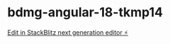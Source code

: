 # bdmg-angular-18-tkmp14

[Edit in StackBlitz next generation editor ⚡️](https://stackblitz.com/~/github.com/mashimot/bdmg-angular-18-tkmp14)